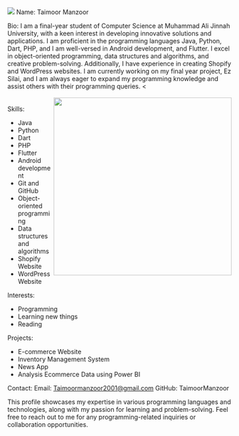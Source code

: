 <img src="https://repository-images.githubusercontent.com/588181932/e36ec678-7984-4cdd-8e4c-a3932772ff8e">
Name: Taimoor Manzoor

Bio:
I am a final-year student of Computer Science at Muhammad Ali Jinnah University, with a keen interest in developing innovative solutions and applications. I am proficient in the programming languages Java, Python, Dart, PHP, and I am well-versed in Android development,  and Flutter. I excel in object-oriented programming, data structures and algorithms, and creative problem-solving. Additionally, I have experience in creating Shopify and WordPress websites. I am currently working on my final year project, Ez Silai, and I am always eager to expand my programming knowledge and assist others with their programming queries.
<<br><br><img align="right" width="400px" src="https://camo.githubusercontent.com/cae12fddd9d6982901d82580bdf321d81fb299141098ca1c2d4891870827bf17/68747470733a2f2f6d69726f2e6d656469756d2e636f6d2f6d61782f313336302f302a37513379765349765f7430696f4a2d5a2e676966"><br>
Skills:
- Java
- Python
- Dart
- PHP
- Flutter
- Android development
- Git and GitHub
- Object-oriented programming
- Data structures and algorithms
- Shopify Website
- WordPress Website

Interests:
- Programming
- Learning new things
- Reading

Projects:
- E-commerce Website
- Inventory Management System
- News App
- Analysis Ecommerce Data using Power BI
  
Contact:
Email: Taimoormanzoor2001@gmail.com
GitHub: TaimoorManzoor

This profile showcases my expertise in various programming languages and technologies, along with my passion for learning and problem-solving. Feel free to reach out to me for any programming-related inquiries or collaboration opportunities.
